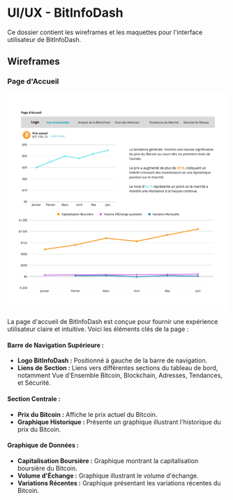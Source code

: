 # UI/UX - BitInfoDash

Ce dossier contient les wireframes et les maquettes pour l'interface utilisateur de BitInfoDash.

## Wireframes

### Page d'Accueil

![Wireframe Accueil](wireframe-accueil.png)

La page d'accueil de BitInfoDash est conçue pour fournir une expérience utilisateur claire et intuitive. Voici les éléments clés de la page :

#### Barre de Navigation Supérieure :

- **Logo BitInfoDash :** Positionné à gauche de la barre de navigation.
- **Liens de Section :** Liens vers différentes sections du tableau de bord, notamment Vue d'Ensemble Bitcoin, Blockchain, Adresses, Tendances, et Sécurité.

#### Section Centrale :

- **Prix du Bitcoin :** Affiche le prix actuel du Bitcoin.
- **Graphique Historique :** Présente un graphique illustrant l'historique du prix du Bitcoin.

#### Graphique de Données :

- **Capitalisation Boursière :** Graphique montrant la capitalisation boursière du Bitcoin.
- **Volume d'Échange :** Graphique illustrant le volume d'échange.
- **Variations Récentes :** Graphique présentant les variations récentes du Bitcoin.
